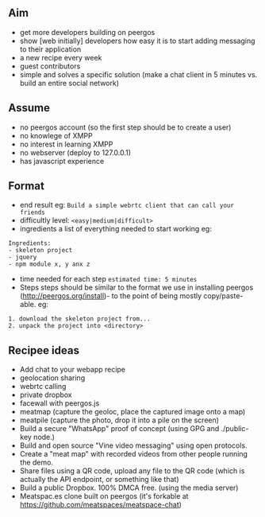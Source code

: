 Aim
---

- get more developers building on peergos
- show [web initially] developers how easy it is to start adding messaging to their application
- a new recipe every week
- guest contributors
- simple and solves a specific solution (make a chat client in 5 minutes vs. build an entire social network)

Assume
------
- no peergos account (so the first step should be to create a user)
- no knowlege of XMPP
- no interest in learning XMPP
- no webserver (deploy to 127.0.0.1)
- has javascript experience

Format
------

- end result eg:
`Build a simple webrtc client that can call your friends`
- difficultly level:
`<easy|medium|difficult>`
- ingredients
a list of everything needed to start working eg:
```
Ingredients:
- skeleton project
- jquery
- npm module x, y anx z
```
- time needed for each step
```estimated time: 5 minutes```
- Steps
steps should be similar to the format we use in installing peergos (http://peergos.org/install)- to the point of being mostly copy/paste-able.
eg:
```
1. download the skeleton project from...
2. unpack the project into <directory>
```

Recipee ideas
-------------

- Add chat to your webapp recipe
- geolocation sharing
- webrtc calling
- private dropbox
- facewall with peergos.js
- meatmap (capture the geoloc, place the captured image onto a map)
- meatpile (capture the photo, drop it into a pile on the screen)
- Build a secure "WhatsApp" proof of concept (using GPG and ./public-key node.)
- Build and open source "Vine video messaging" using open protocols.
- Create a "meat map" with recorded videos from other people running the demo.
- Share files using a QR code, upload any file to the QR code (which is actually the API endpoint, or something like that) 
- Build a public Dropbox. 100% DMCA free. (using the media server)
- Meatspac.es clone built on peergos (it's forkable at https://github.com/meatspaces/meatspace-chat)
